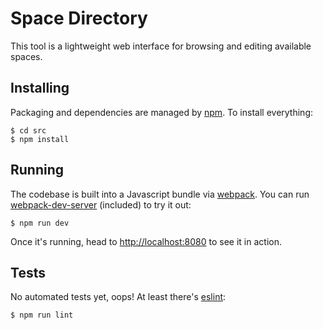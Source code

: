 # Space Directory

This tool is a lightweight web interface for browsing and editing available spaces.

## Installing

Packaging and dependencies are managed by [npm][npm]. To install everything:

```
$ cd src
$ npm install
```

## Running

The codebase is built into a Javascript bundle via [webpack][]. You can run [webpack-dev-server][] (included) to try it out:

```
$ npm run dev
```

Once it's running, head to [http://localhost:8080](http://localhost:8080) to see it in action.

## Tests

No automated tests yet, oops! At least there's [eslint][]:

```
$ npm run lint
```

[npm]: https://www.npmjs.com/
[webpack]: https://webpack.github.io/
[webpack-dev-server]: https://webpack.github.io/docs/webpack-dev-server.html
[eslint]: http://eslint.org/
